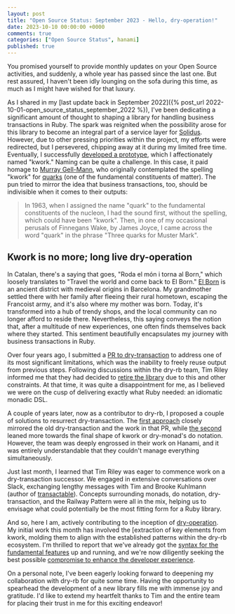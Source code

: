 ```yaml
---
layout: post
title: "Open Source Status: September 2023 - Hello, dry-operation!"
date: 2023-10-10 00:00:00 +0000
comments: true
categories: ["Open Source Status", hanami] 
published: true
---
```

You promised yourself to provide monthly updates on your Open Source activities, and suddenly, a whole year has passed since the last one. But rest assured, I haven't been idly lounging on the sofa during this time, as much as I might have wished for that luxury.

As I shared in my [last update back in September 2022]({% post_url 2022-10-01-open_source_status_september_2022 %}), I've been dedicating a significant amount of thought to shaping a library for handling business transactions in Ruby. The spark was reignited when the possibility arose for this library to become an integral part of a service layer for [Solidus](https://solidus.io/). However, due to other pressing priorities within the project, my efforts were redirected, but I persevered, chipping away at it during my limited free time. Eventually, I successfully [developed a prototype](https://github.com/waiting-for-dev/kwork), which I affectionately named "kwork." Naming can be quite a challenge. In this case, it paid homage to [Murray Gell-Mann](https://en.wikipedia.org/wiki/Murray_Gell-Mann), who originally contemplated the spelling "kwork" for [quarks](https://en.wikipedia.org/wiki/Quark) (one of the fundamental constituents of matter). The pun tried to mirror the idea that business transactions, too, should be indivisible when it comes to their outputs:

> In 1963, when I assigned the name "quark" to the fundamental constituents of the nucleon, I had the sound first, without the spelling, which could have been "kwork". Then, in one of my occasional perusals of Finnegans Wake, by James Joyce, I came across the word "quark" in the phrase "Three quarks for Muster Mark".

## Kwork is no more; long live dry-operation

In Catalan, there's a saying that goes, "Roda el món i torna al Born," which loosely translates to "Travel the world and come back to El Born." [El Born](https://ca.wikipedia.org/wiki/El_Born) is an ancient district with medieval origins in Barcelona. My grandmother settled there with her family after fleeing their rural hometown, escaping the Francoist army, and it's also where my mother was born. Today, it's transformed into a hub of trendy shops, and the local community can no longer afford to reside there. Nevertheless, this saying conveys the notion that, after a multitude of new experiences, one often finds themselves back where they started. This sentiment beautifully encapsulates my journey with business transactions in Ruby.

Over four years ago, I submitted a [PR to dry-transaction](https://github.com/dry-rb/dry-transaction/pull/119) to address one of its most significant limitations, which was the inability to freely reuse output from previous steps. Following discussions within the dry-rb team, Tim Riley informed me that they had decided to [retire the library](https://github.com/dry-rb/dry-transaction/pull/119#issuecomment-507005499) due to this and other constraints. At that time, it was quite a disappointment for me, as I believed we were on the cusp of delivering exactly what Ruby needed: an idiomatic monadic DSL.

A couple of years later, now as a contributor to dry-rb, I proposed a couple of solutions to resurrect dry-transaction. The [first approach](https://gist.github.com/waiting-for-dev/caece1891a84125fb3415026f8d310b3#file-dry_transaction_resurrection-rb) closely mirrored the old dry-transaction and the work in that PR, while [the second](https://gist.github.com/waiting-for-dev/caece1891a84125fb3415026f8d310b3#file-dry_transaction_resurrection2-rb) leaned more towards the final shape of kwork or dry-monad's do notation. However, the team was deeply engrossed in their work on Hanami, and it was entirely understandable that they couldn't manage everything simultaneously.

Just last month, I learned that Tim Riley was eager to commence work on a dry-transaction successor. We engaged in extensive conversations over Slack, exchanging lengthy messages with Tim and Brooke Kuhlmann (author of [transactable](https://alchemists.io/projects/transactable)). Concepts surrounding monads, do notation, dry-transaction, and the Railway Pattern were all in the mix, helping us to envisage what could potentially be the most fitting form for a Ruby library.

And so, here I am, actively contributing to the inception of [dry-operation](https://github.com/dry-rb/dry-operation). My initial work this month has involved the [extraction of key elements from kwork, molding them to align with the established patterns within the dry-rb ecosystem. I'm thrilled to report that we've already got the [syntax for the fundamental features](https://github.com/dry-rb/dry-operation/pull/6) up and running, and we're now diligently seeking the best possible [compromise to enhance the developer experience](https://github.com/dry-rb/dry-operation/pull/9).

On a personal note, I've been eagerly looking forward to deepening my collaboration with dry-rb for quite some time. Having the opportunity to spearhead the development of a new library fills me with immense joy and gratitude. I'd like to extend my heartfelt thanks to Tim and the entire team for placing their trust in me for this exciting endeavor!
